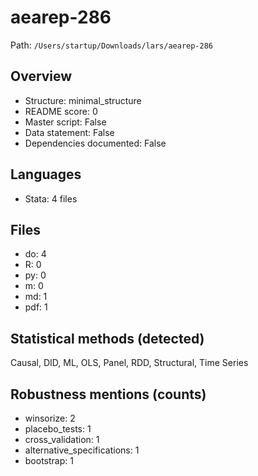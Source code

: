 # aearep-286

Path: `/Users/startup/Downloads/lars/aearep-286`

## Overview
- Structure: minimal_structure
- README score: 0
- Master script: False
- Data statement: False
- Dependencies documented: False

## Languages
- Stata: 4 files

## Files
- do: 4
- R: 0
- py: 0
- m: 0
- md: 1
- pdf: 1

## Statistical methods (detected)
Causal, DID, ML, OLS, Panel, RDD, Structural, Time Series

## Robustness mentions (counts)
- winsorize: 2
- placebo_tests: 1
- cross_validation: 1
- alternative_specifications: 1
- bootstrap: 1